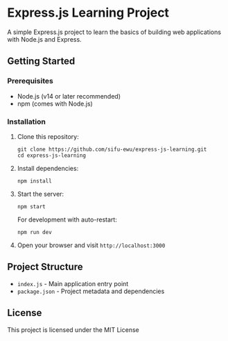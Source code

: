 # Express.js Learning Project

A simple Express.js project to learn the basics of building web applications with Node.js and Express.

## Getting Started

### Prerequisites

- Node.js (v14 or later recommended)
- npm (comes with Node.js)

### Installation

1. Clone this repository:
   ```
   git clone https://github.com/sifu-ewu/express-js-learning.git
   cd express-js-learning
   ```

2. Install dependencies:
   ```
   npm install
   ```

3. Start the server:
   ```
   npm start
   ```
   
   For development with auto-restart:
   ```
   npm run dev
   ```

4. Open your browser and visit `http://localhost:3000`

## Project Structure

- `index.js` - Main application entry point
- `package.json` - Project metadata and dependencies

## License

This project is licensed under the MIT License